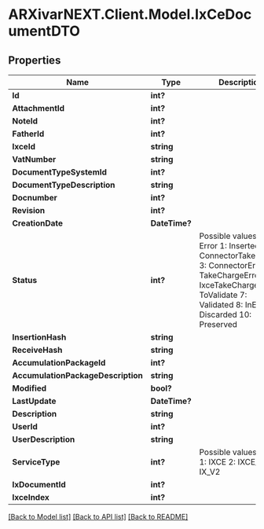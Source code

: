 # ARXivarNEXT.Client.Model.IxCeDocumentDTO
## Properties

Name | Type | Description | Notes
------------ | ------------- | ------------- | -------------
**Id** | **int?** |  | [optional] 
**AttachmentId** | **int?** |  | [optional] 
**NoteId** | **int?** |  | [optional] 
**FatherId** | **int?** |  | [optional] 
**IxceId** | **string** |  | [optional] 
**VatNumber** | **string** |  | [optional] 
**DocumentTypeSystemId** | **int?** |  | [optional] 
**DocumentTypeDescription** | **string** |  | [optional] 
**Docnumber** | **int?** |  | [optional] 
**Revision** | **int?** |  | [optional] 
**CreationDate** | **DateTime?** |  | [optional] 
**Status** | **int?** | Possible values:  0: Error  1: Inserted  2: ConnectorTakeCharge  3: ConnectorError  4: TakeChargeError  5: IxceTakeCharge  6: ToValidate  7: Validated  8: InError  9: Discarded  10: Preserved  | [optional] 
**InsertionHash** | **string** |  | [optional] 
**ReceiveHash** | **string** |  | [optional] 
**AccumulationPackageId** | **int?** |  | [optional] 
**AccumulationPackageDescription** | **string** |  | [optional] 
**Modified** | **bool?** |  | [optional] 
**LastUpdate** | **DateTime?** |  | [optional] 
**Description** | **string** |  | [optional] 
**UserId** | **int?** |  | [optional] 
**UserDescription** | **string** |  | [optional] 
**ServiceType** | **int?** | Possible values:  0: IX  1: IXCE  2: IXCE_V2  3: IX_V2  | [optional] 
**IxDocumentId** | **int?** |  | [optional] 
**IxceIndex** | **int?** |  | [optional] 

[[Back to Model list]](../README.md#documentation-for-models) [[Back to API list]](../README.md#documentation-for-api-endpoints) [[Back to README]](../README.md)

